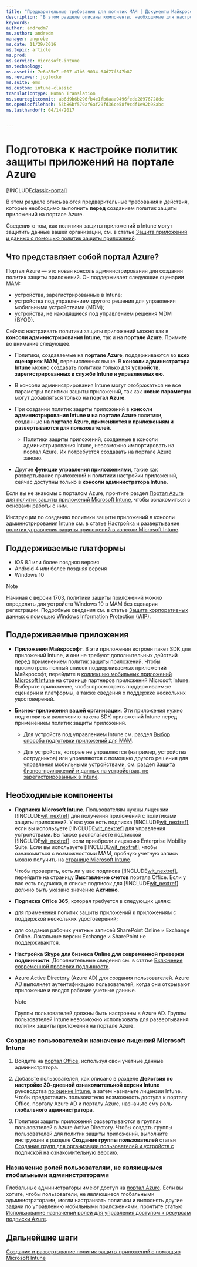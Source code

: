 ```yaml
---
title: "Предварительные требования для политик MAM | Документы Майкрософт"
description: "В этом разделе описаны компоненты, необходимые для настройки пользователей перед созданием политик управления мобильными приложениями."
keywords: 
author: andredm7
ms.author: andredm
manager: angrobe
ms.date: 11/29/2016
ms.topic: article
ms.prod: 
ms.service: microsoft-intune
ms.technology: 
ms.assetid: 7e6a85e7-e007-41b6-9034-64d77f547b87
ms.reviewer: joglocke
ms.suite: ems
ms.custom: intune-classic
translationtype: Human Translation
ms.sourcegitcommit: ab6d9b6b296fb4e1fb0aaa9496fede28976728dc
ms.openlocfilehash: 53b86bf579af6af29fd36ce58f9cdf1e92b98abc
ms.lasthandoff: 04/14/2017


---
```


# <a name="get-ready-to-configure-app-protection-policies-in-the-azure-portal"></a>Подготовка к настройке политик защиты приложений на портале Azure

[!INCLUDE[classic-portal](../includes/classic-portal.md)]

В этом разделе описываются предварительные требования и действия, которые необходимо выполнить **перед** созданием политик защиты приложений на портале Azure.

Сведения о том, как политики защиты приложений в Intune могут защитить данные вашей организации, см. в статье [Защита приложений и данных с помощью политик защиты приложений](protect-apps-and-data-with-microsoft-intune.md).

## <a name="what-is-the-azure-portal"></a>Что представляет собой портал Azure?

Портал Azure — это новая консоль администрирования для создания политик защиты приложений. Он поддерживает следующие сценарии MAM:
- устройства, зарегистрированные в Intune;
- устройства под управлением другого решения для управления мобильными устройствами (MDM);
- устройства, не находящиеся под управлением решения MDM (BYOD).

Сейчас настраивать политики защиты приложений можно как в **консоли администрирования Intune**, так и на **портале Azure**.  Примите во внимание следующее.

* Политики, создаваемые на **портале Azure**, поддерживаются во **всех сценариях MAM**, перечисленных выше. В **консоли администратора Intune** можно создавать политики только для **устройств, зарегистрированных в службе Intune и управляемых ею**.

* В консоли администрирования Intune могут отображаться не все параметры политики защиты приложений, так как **новые параметры** могут добавляться только на **портал Azure**.

* При создании политик защиты приложений в **консоли администрирования Intune и на портале Azure** политики, созданные **на портале Azure, применяются к приложениям и развертываются для пользователей**.
    * Политики защиты приложений, созданные в консоли администрирования Intune, невозможно импортировать на портал Azure.  Их потребуется создавать на портале Azure заново.


* Другие **функции управления приложениями**, такие как развертывание приложений и политики настройки приложений, сейчас доступны только в **консоли администратора Intune**.


Если вы не знакомы с порталом Azure, прочтите раздел [Портал Azure для политик защиты приложений Microsoft Intune](azure-portal-for-microsoft-intune-mam-policies.md), чтобы ознакомиться с основами работы с ним.

Инструкции по созданию политики защиты приложений в консоли администрирования Intune см. в статье [Настройка и развертывание политик управления защиты приложений в консоли Microsoft Intune](configure-and-deploy-mobile-application-management-policies-in-the-microsoft-intune-console.md).


##  <a name="supported-platforms"></a>Поддерживаемые платформы
- iOS 8.1 или более поздняя версия
- Android 4 или более поздняя версия
- Windows 10

>[!NOTE]
>Начиная с версии 1703, политики защиты приложений можно определять для устройств Windows 10 в MAM без сценария регистрации. Подробные сведения см. в статье [Защита корпоративных данных с помощью Windows Information Protection (WIP)](https://technet.microsoft.com/itpro/windows/keep-secure/protect-enterprise-data-using-wip).

##  <a name="supported-apps"></a>Поддерживаемые приложения
* **Приложения Майкрософт**. В эти приложения встроен пакет SDK для приложений Intune, и они не требуют дополнительных действий перед применением политик защиты приложений.
Чтобы просмотреть полный список поддерживаемых приложений Майкрософт, перейдите в [коллекцию мобильных приложений Microsoft Intune](https://www.microsoft.com/cloud-platform/microsoft-intune-apps) на странице партнеров приложений Microsoft Intune. Выберите приложение, чтобы просмотреть поддерживаемые сценарии и платформы, а также сведения о поддержке нескольких удостоверений.

* **Бизнес-приложения вашей организации**. Эти приложения нужно подготовить к включению пакета SDK приложений Intune перед применением политик защиты приложений.

  * Для устройств под управлением Intune см. раздел [Выбор способа подготовки приложений для MAM](decide-how-to-prepare-apps-for-mobile-application-management-with-microsoft-intune.md).

  * Для устройств, которые не управляются (например, устройства сотрудников) или управляются с помощью другого решения для управления мобильными устройствами, см. раздел [Защита бизнес-приложений и данных на устройствах, не зарегистрированных в Intune](protect-line-of-business-apps-and-data-on-devices-not-enrolled-in-microsoft-intune.md).

## <a name="prerequisites"></a>Необходимые компоненты

-   **Подписка Microsoft Intune**. Пользователям нужны лицензии [!INCLUDE[wit_nextref](../includes/wit_nextref_md.md)] для получения приложений с политиками защиты приложений.
У вас уже есть подписка [!INCLUDE[wit_nextref](../includes/wit_nextref_md.md)], если вы используете [!INCLUDE[wit_nextref](../includes/wit_nextref_md.md)] для управления устройствами. Вы также располагаете подпиской [!INCLUDE[wit_nextref](../includes/wit_nextref_md.md)], если приобрели лицензию Enterprise Mobility Suite. Если вы используете [!INCLUDE[wit_nextref](../includes/wit_nextref_md.md)], чтобы ознакомиться с возможностями MAM, пробную учетную запись можно получить на [странице Microsoft Intune](https://www.microsoft.com/server-cloud/products/microsoft-intune/).

    Чтобы проверить, есть ли у вас подписка [!INCLUDE[wit_nextref](../includes/wit_nextref_md.md)], перейдите на страницу **Выставление счетов** портала Office.  Если у вас есть подписка, в списке подписок для [!INCLUDE[wit_nextref](../includes/wit_nextref_md.md)] должно быть указано значение **Активно**.

-   **Подписка Office 365**, которая требуется в следующих целях:

  - для применения политик защиты приложений к приложениям с поддержкой нескольких удостоверений;

  - для создания рабочих учетных записей SharePoint Online и Exchange Online. Локальные версии Exchange и SharePoint не поддерживаются.

-   **Настройка Skype для бизнеса Online для современной проверки подлинности**. Дополнительные сведения см. в статье [Включение современной проверки подлинности](http://social.technet.microsoft.com/wiki/contents/articles/34339.skype-for-business-online-enable-your-tenant-for-modern-authentication.aspx).


- Azure Active Directory (Azure AD) для создания пользователей. Azure AD выполняет аутентификацию пользователей, когда они открывают приложение и вводят рабочие учетные данные.

    > [!NOTE]
    > Группы пользователей должны быть настроены в Azure AD. Группы пользователей Intune невозможно использовать для развертывания политик защиты приложений на портале Azure.

### <a name="create-users-and-assign-microsoft-intune-licenses"></a>Создание пользователей и назначение лицензий Microsoft Intune

1.  Войдите на [портал Office](http://portal.office.com), используя свои учетные данные администратора.

2.  Добавьте пользователей, как описано в разделе **Действия по настройке 30-дневной ознакомительной версии Intune** руководства [по оценке Intune](https://docs.microsoft.com/intune/understand-explore/get-started-with-a-30-day-trial-of-microsoft-intune), а затем назначьте лицензии Intune. Чтобы предоставить пользователю возможность доступа к порталу Office, порталу Azure AD и порталу Azure, назначьте ему роль **глобального администратора**.

5.  Политики защиты приложений развертываются в группах пользователей в Azure Active Directory. Чтобы создать группы пользователей для политик защиты приложений, выполните инструкции в разделе **Создание группы пользователей** статьи [Создание групп для организации пользователей и устройств с подпиской на ознакомительную версию](https://docs.microsoft.com/intune/understand-explore/get-started-with-a-30-day-trial-of-microsoft-intune-step-3).

### <a name="assign-roles-to-non-global-admin-users"></a>Назначение ролей пользователям, не являющимся глобальными администраторами

Глобальные администраторы имеют доступ на [портал Azure](https://portal.azure.com).  Если вы хотите, чтобы пользователи, не являющиеся глобальными администраторами, могли настраивать политики и выполнять другие задачи по управлению мобильными приложениями, прочтите статью [Использование назначений ролей для управления доступом к ресурсам подписки Azure](https://azure.microsoft.com/documentation/articles/role-based-access-control-configure/).

## <a name="next-steps"></a>Дальнейшие шаги
[Создание и развертывание политик защиты приложений с помощью Microsoft Intune](create-and-deploy-mobile-app-management-policies-with-microsoft-intune.md)

